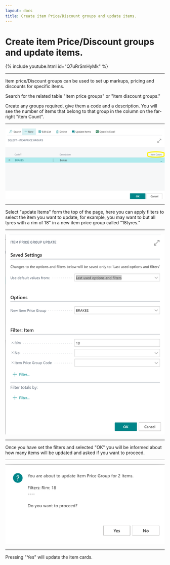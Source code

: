 ```yaml
---
layout: docs
title: Create item Price/Discount groups and update items.
---
```


#   Create item Price/Discount groups and update items.

{% include youtube.html id="Q7uRrSmHyMk" %}

---

Item price/Discount groups can be used to set up markups, pricing and discounts for specific items. 

Search for the related table "Item price groups" or "item discount groups." 

Create any groups required, give them a code and a description. You will see the number of items that belong to that group in the column on the far-right "item Count".

---

![](media/item-price-groups.png)

---

Select "update Items" form the top of the page, here you can apply filters to select the item you want to update, for example, you may want to but all tyres with a rim of 18" in a new item price group called "18tyres."

---

![](media/item-price-group-update.png)

---

Once you have set the filters and selected "OK" you will be informed about how many items will be updated and asked if you want to proceed. 

---

![](media/item-price-group-inform.png)

---

Pressing "Yes" will update the item cards.
